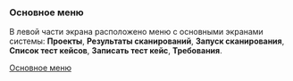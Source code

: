 ### Основное меню
В левой части экрана расположено меню с основными экранами системы: **Проекты**, **Результаты сканирований**, **Запуск сканирования**, **Список тест кейсов**, **Записать тест кейс**, **Требования**.

[Основное меню](img/image22.png)



 

